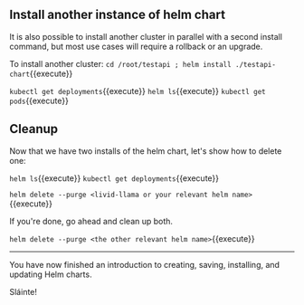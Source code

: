 ## Install another instance of helm chart 

It is also possible to install another cluster in parallel with a second install command, but most use cases will require a rollback or an upgrade.

To install another cluster:
`cd /root/testapi ; helm install ./testapi-chart`{{execute}}

`kubectl get deployments`{{execute}}
`helm ls`{{execute}}
`kubectl get pods`{{execute}}

## Cleanup

Now that we have two installs of the helm chart, let's show how to delete one:

`helm ls`{{execute}}
`kubectl get deployments`{{execute}}

`helm delete --purge <livid-llama or your relevant helm name>`{{execute}}

If you're done, go ahead and clean up both. 

`helm delete --purge <the other relevant helm name>`{{execute}}

-----

You have now finished an introduction to creating, saving, installing, and updating Helm charts.

Sláinte!

